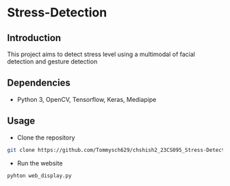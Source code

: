 # Stress-Detection
## Introduction
This project aims to detect stress level using a multimodal of facial detection and gesture detection
## Dependencies
* Python 3, OpenCV, Tensorflow, Keras, Mediapipe
## Usage
* Clone the repository
```bash
git clone https://github.com/Tommysch629/chshish2_23CS095_Stress-Detection.git
```
* Run the website
```bash
pyhton web_display.py
```